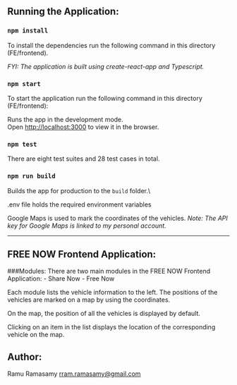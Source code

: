 ## Running the Application:

### `npm install`

To install the dependencies run the following command in this directory (FE/frontend).

_FYI: The application is built using create-react-app and Typescript._

### `npm start`

To start the application run the following command in this directory (FE/frontend):

Runs the app in the development mode.\
Open [http://localhost:3000](http://localhost:3000) to view it in the browser.

### `npm test`

There are eight test suites and 28 test cases in total. 

### `npm run build`

Builds the app for production to the `build` folder.\

.env file holds the required environment variables

Google Maps is used to mark the coordinates of the vehicles.
_Note: The API key for Google Maps is linked to my personal account._

---

## FREE NOW Frontend Application:

###Modules:
There are two main modules in the FREE NOW Frontend Application: 
    - Share Now 
    - Free Now

Each module lists the vehicle information to the left. The positions of the vehicles are marked on a map by using the coordinates.

On the map, the position of all the vehicles is displayed by default. 

Clicking on an item in the list displays the location of the corresponding vehicle on the map. 





## Author:

Ramu Ramasamy
rram.ramasamy@gmail.com
